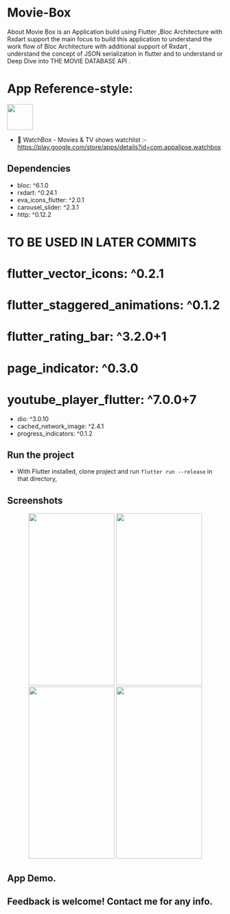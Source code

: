 # Movie-Box

About
Movie Box is an Application build using Flutter ,Bloc Architecture with Rxdart support the main focus to build this application to understand the work flow of Bloc Architecture with additional support of Rxdart , understand the concept of JSON serialization in flutter and to understand or Deep Dive into THE MOVIE DATABASE API .


# App Reference-style: 
<img src="https://play-lh.googleusercontent.com/V9xrTlC9frzQ1In54m0giltdq2vqWLOQS3TVAAn0Xywc0bCBQXzjMThNM09RV3SXdGw=s180-rw" width="60" height="60" />

- 📱 	WatchBox - Movies & TV shows watchlist :- https://play.google.com/store/apps/details?id=com.appalipse.watchbox


## Dependencies 
 - bloc: ^6.1.0
 - rxdart: ^0.24.1
 - eva_icons_flutter: ^2.0.1
 - carousel_slider: ^2.3.1
 - http: ^0.12.2
  
  # TO BE USED IN LATER COMMITS

  # flutter_vector_icons: ^0.2.1
  # flutter_staggered_animations: ^0.1.2
  # flutter_rating_bar: ^3.2.0+1
  # page_indicator: ^0.3.0
  # youtube_player_flutter: ^7.0.0+7
  
 - dio: ^3.0.10
 - cached_network_image: ^2.4.1
 - progress_indicators: ^0.1.2
 
## Run the project
- With Flutter installed, clone project and run `flutter run --release` in that directory,


## Screenshots

<p align ="middle">
 <img src="https://user-images.githubusercontent.com/47661086/101058061-c033c080-35b2-11eb-8afe-653deb25c46e.jpg" width="200" height="400" />
<img src = "https://user-images.githubusercontent.com/47661086/101058072-c1fd8400-35b2-11eb-97e1-dfb57434250d.jpg" width="200" height="400" /> 
<img src ="https://user-images.githubusercontent.com/47661086/101058076-c3c74780-35b2-11eb-84b0-939f079f1a60.jpg" width="200" height="400"/>
<img src ="https://user-images.githubusercontent.com/47661086/101058094-c7f36500-35b2-11eb-97f7-5831b41c6314.jpg" width="200" height="400"/> 

</p>
 


## App Demo.
    

## Feedback is welcome! Contact me for any info.

